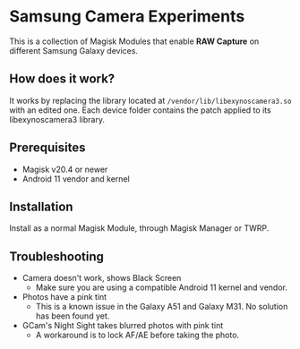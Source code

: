 # Samsung Camera Experiments

This is a collection of Magisk Modules that enable **RAW Capture** on different Samsung Galaxy devices.

## How does it work?
It works by replacing the library located at <code>/vendor/lib/libexynoscamera3.so</code> with an edited one. Each device folder contains the patch applied to its libexynoscamera3 library.

## Prerequisites
- Magisk v20.4 or newer
- Android 11 vendor and kernel

## Installation
Install as a normal Magisk Module, through Magisk Manager or TWRP.

## Troubleshooting
- Camera doesn't work, shows Black Screen
  - Make sure you are using a compatible Android 11 kernel and vendor.
- Photos have a pink tint
	- This is a known issue in the Galaxy A51 and Galaxy M31. No solution has been found yet.
- GCam's Night Sight takes blurred photos with pink tint
  - A workaround is to lock AF/AE before taking the photo.